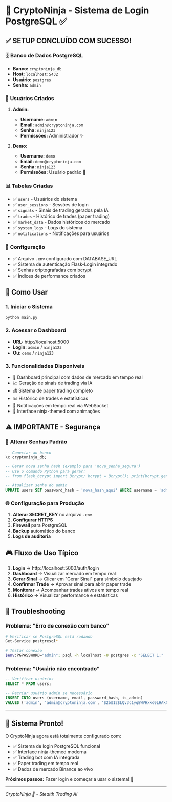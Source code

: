 # 🥷 CryptoNinja - Sistema de Login PostgreSQL ✅

## ✅ SETUP CONCLUÍDO COM SUCESSO!

### 🗄️ **Banco de Dados PostgreSQL**
- **Banco:** `cryptoninja_db`
- **Host:** `localhost:5432`
- **Usuário:** `postgres`
- **Senha:** `admin`

### 👥 **Usuários Criados**
1. **Admin:**
   - **Username:** `admin`
   - **Email:** `admin@cryptoninja.com`
   - **Senha:** `ninja123`
   - **Permissões:** Administrador ✨

2. **Demo:**
   - **Username:** `demo`
   - **Email:** `demo@cryptoninja.com`
   - **Senha:** `ninja123`
   - **Permissões:** Usuário padrão 👤

### 📊 **Tabelas Criadas**
- ✅ `users` - Usuários do sistema
- ✅ `user_sessions` - Sessões de login
- ✅ `signals` - Sinais de trading gerados pela IA
- ✅ `trades` - Histórico de trades (paper trading)
- ✅ `market_data` - Dados históricos do mercado
- ✅ `system_logs` - Logs do sistema
- ✅ `notifications` - Notificações para usuários

### 🔧 **Configuração**
- ✅ Arquivo `.env` configurado com DATABASE_URL
- ✅ Sistema de autenticação Flask-Login integrado
- ✅ Senhas criptografadas com bcrypt
- ✅ Índices de performance criados

## 🚀 **Como Usar**

### 1. **Iniciar o Sistema**
```bash
python main.py
```

### 2. **Acessar o Dashboard**
- **URL:** http://localhost:5000
- **Login:** `admin` / `ninja123`
- **Ou:** `demo` / `ninja123`

### 3. **Funcionalidades Disponíveis**
- 🎯 Dashboard principal com dados de mercado em tempo real
- 📈 Geração de sinais de trading via IA
- 💰 Sistema de paper trading completo
- 📊 Histórico de trades e estatísticas
- 🔔 Notificações em tempo real via WebSocket
- 🎨 Interface ninja-themed com animações

## ⚠️ **IMPORTANTE - Segurança**

### 🔐 **Alterar Senhas Padrão**
```sql
-- Conectar ao banco
\c cryptoninja_db;

-- Gerar nova senha hash (exemplo para 'nova_senha_segura')
-- Use o comando Python para gerar:
-- from flask_bcrypt import Bcrypt; bcrypt = Bcrypt(); print(bcrypt.generate_password_hash('nova_senha_segura').decode('utf-8'))

-- Atualizar senha do admin
UPDATE users SET password_hash = 'nova_hash_aqui' WHERE username = 'admin';
```

### 🌐 **Configuração para Produção**
1. **Alterar SECRET_KEY** no arquivo `.env`
2. **Configurar HTTPS**
3. **Firewall** para PostgreSQL
4. **Backup** automático do banco
5. **Logs de auditoria**

## 🎮 **Fluxo de Uso Típico**

1. **Login** → http://localhost:5000/auth/login
2. **Dashboard** → Visualizar mercado em tempo real
3. **Gerar Sinal** → Clicar em "Gerar Sinal" para símbolo desejado
4. **Confirmar Trade** → Aprovar sinal para abrir paper trade
5. **Monitorar** → Acompanhar trades ativos em tempo real
6. **Histórico** → Visualizar performance e estatísticas

## 🐛 **Troubleshooting**

### Problema: "Erro de conexão com banco"
```bash
# Verificar se PostgreSQL está rodando
Get-Service postgresql*

# Testar conexão
$env:PGPASSWORD="admin"; psql -h localhost -U postgres -c "SELECT 1;"
```

### Problema: "Usuário não encontrado"
```sql
-- Verificar usuários
SELECT * FROM users;

-- Recriar usuário admin se necessário
INSERT INTO users (username, email, password_hash, is_admin) 
VALUES ('admin', 'admin@cryptoninja.com', '$2b$12$LQv3c1yqBWVHxkd0LHAkCOYz6TtxMQJqhN8/lewdBVpPI9nD.U2se', TRUE);
```

---

## 🎉 **Sistema Pronto!**

O CryptoNinja agora está totalmente configurado com:
- ✅ Sistema de login PostgreSQL funcional
- ✅ Interface ninja-themed moderna
- ✅ Trading bot com IA integrada
- ✅ Paper trading em tempo real
- ✅ Dados de mercado Binance ao vivo

**Próximos passos:** Fazer login e começar a usar o sistema! 🚀

---
*CryptoNinja 🥷 - Stealth Trading AI*
